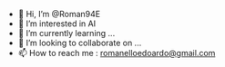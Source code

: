 - 👋 Hi, I’m @Roman94E
- 👀 I’m interested in AI
- 🌱 I’m currently learning ...
- 💞️ I’m looking to collaborate on ...
- 📫 How to reach me : romanelloedoardo@gmail.com

<!---
Roman94E/Roman94E is a ✨ special ✨ repository because its `README.md` (this file) appears on your GitHub profile.
You can click the Preview link to take a look at your changes.
--->
